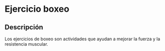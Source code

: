 # Ejercicio boxeo

## Descripción
Los ejercicios de boxeo son actividades que ayudan a mejorar la fuerza y la resistencia muscular.
